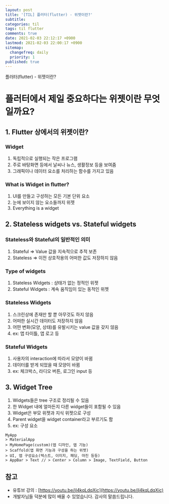 ```yaml
---
layout: post
title: '[TIL] 플러터(flutter) - 위젯이란?'
subtitle: 
categories: til
tags: til flutter
comments: true
date: 2021-02-03 22:12:17 +0900
lastmod: 2021-02-03 22:00:17 +0900
sitemap:
  changefreq: daily
  priority: 1
published: true
---
```


플러터(flutter) - 위젯이란?<br />

# 플러터에서 제일 중요하다는 위젯이란 무엇일까요?

## 1. Flutter 상에서의 위젯이란?

### Widget

1. 독립적으로 실행되는 작은 프로그램
2. 주로 바탕화면 등에서 날씨나 뉴스, 생활정보 등을 보여줌
3. 그래픽이나 데이터 요소를 처리하는 함수를 가지고 있음

### What is Widget in flutter?

1. UI를 만들고 구성하는 모든 기본 단위 요소
2. 눈에 보이지 않는 요소들까지 위젯
3. Everything is a widget

## 2. Stateless widgets vs. Stateful widgets

### Stateless와 Stateful의 일반적인 의미

1. Stateful ⇒ Value 값을 지속적으로 추적 보존
2. Stateless ⇒ 이전 상호작용의 어떠한 값도 저장하지 않음

### Type of widgets

1. Stateless Widgets : 상태가 없는 정적인 위젯
2. Stateful Widgets : 계속 움직임이 있는 동적인 위젯

### Stateless Widgets

1. 스크린상에 존재만 할 뿐 아무것도 하지 않음
2. 어떠한 실시간  데이터도 저장하지 않음
3. 어떤 변화(모양, 상태)를 유발시키는 value 값을 갖지 않음
4. ex: 앱 타이틀, 앱 로고 등

### Stateful Widgets

1. 사용자의 interaction에 따라서 모양이 바뀜
2. 데이터를 받게 되었을 때 모양이 바뀜
3. ex: 체크박스, 라디오 버튼, 로그인 input 등

## 3. Widget Tree

1. Widgets들은 tree 구조로 정리될 수 있음
2. 한 Widget 내에 얼마든지 다른 widget들이 포함될 수 있음
3. Widget은 부모 위젯과 지식 위젯으로 구성
4. Parent widget을 widget container라고 부르기도 함
5. ex: 구성 요소
```
MyApp 
> MaterialApp 
> MyHomePage(custom)(앱 디자인, 앱 기능) 
> Scaffold(앱 화면 기능과 구성을 하는 위젯) 
> UI, 앱 구성요소(텍스트, 이미지, 패딩, 마진 등등) 
> AppBar > Text // > Center > Column > Image, TextField, Button
```

## 참고
- 유튜브 강의 : [https://youtu.be/jI4kqLdqXic](https://youtu.be/jI4kqLdqXic)
- 개발자님들 덕분에 많이 배울 수 있었습니다. 감사의 말씀드립니다.<br/>